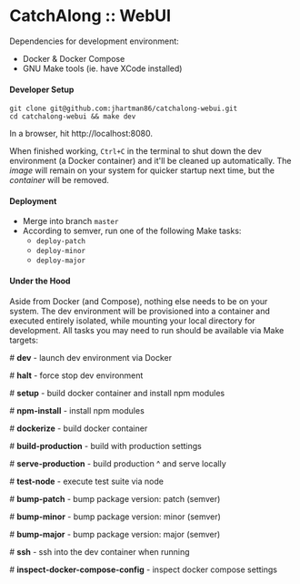 # CatchAlong :: WebUI

Dependencies for development environment:
- Docker & Docker Compose
- GNU Make tools (ie. have XCode installed)

#### Developer Setup

```
git clone git@github.com:jhartman86/catchalong-webui.git
cd catchalong-webui && make dev
```

In a browser, hit http://localhost:8080.

When finished working, `Ctrl+C` in the terminal to shut down the dev environment (a Docker container) and it'll be cleaned up automatically. The *image* will remain on your system for quicker startup next time, but the *container* will be removed.

#### Deployment

- Merge into branch `master`
- According to semver, run one of the following Make tasks:
  - `deploy-patch`
  - `deploy-minor`
  - `deploy-major`

#### Under the Hood

Aside from Docker (and Compose), nothing else needs to be on your system. The dev environment will be provisioned into a container and executed entirely isolated, while mounting your local directory for development. All tasks you may need to run should be available via Make targets:

\# __dev__ - launch dev environment via Docker

\# __halt__ - force stop dev environment

\# __setup__ - build docker container and install npm modules

\# __npm-install__ - install npm modules

\# __dockerize__ - build docker container

\# __build-production__ - build with production settings

\# __serve-production__ - build production ^ and serve locally

\# __test-node__ - execute test suite via node

\# __bump-patch__ - bump package version: patch (semver)

\# __bump-minor__ - bump package version: minor (semver)

\# __bump-major__ - bump package version: major (semver)

\# __ssh__ - ssh into the dev container when running

\# __inspect-docker-compose-config__ - inspect docker compose settings
